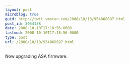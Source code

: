 ```yaml
---
layout: post
microblog: true
guid: http://twit.vmstan.com/2008/10/10/954868697.html
post_id: 3054138
date: 2008-10-10T17:18:56-0600
lastmod: 2008-10-10T17:18:56-0600
type: post
url: /2008/10/10/954868697.html
---
```

Now upgrading ASA firmware.
